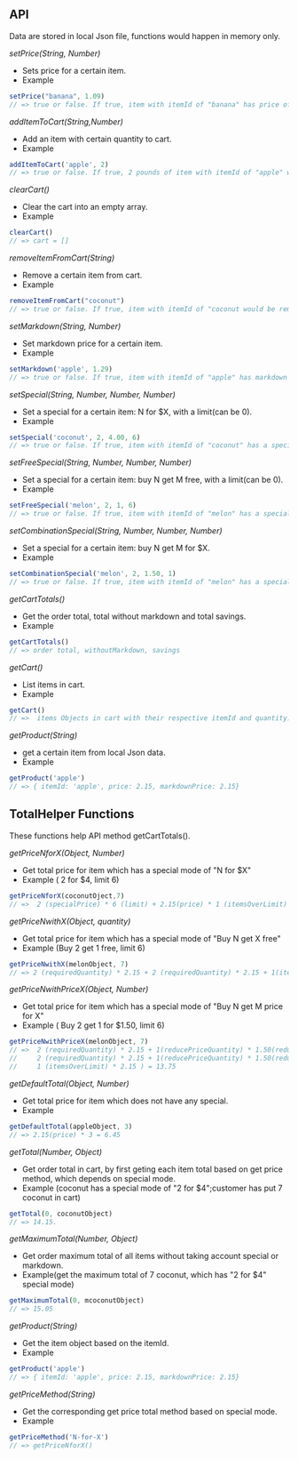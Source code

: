  
## API
Data are stored in local Json file, functions would happen 
in memory only.

*setPrice(String, Number)*
* Sets price for a certain item. 
* Example 
````javascript
setPrice("banana", 1.09)
// => true or false. If true, item with itemId of "banana" has price of 1.09
````

*addItemToCart(String,Number)*
* Add an item with certain quantity to cart.
* Example
`````javascript
addItemToCart('apple', 2)
// => true or false. If true, 2 pounds of item with itemId of "apple" would be added to cart.
`````

*clearCart()*
* Clear the cart into an empty array.
* Example
`````javascript
clearCart()
// => cart = []
`````

*removeItemFromCart(String)*
* Remove a certain item from cart.
* Example
`````javascript
removeItemFromCart("coconut")
// => true or false. If true, item with itemId of "coconut would be removed from cart.
`````

*setMarkdown(String, Number)*
* Set markdown price for a certain item.
* Example
````javascript
setMarkdown('apple', 1.29)
// => true or false. If true, item with itemId of "apple" has markdown price of 1.29
````

*setSpecial(String, Number, Number, Number)*
* Set a special for a certain item:  N for $X, with a limit(can be 0).
* Example
````javascript
setSpecial('coconut', 2, 4.00, 6)
// => true or false. If true, item with itemId of "coconut" has a special of 2 for $4, limit is 6.
````

*setFreeSpecial(String, Number, Number, Number)*
* Set a special for a certain item: buy N get M free, with a limit(can be 0). 
* Example
````javascript
setFreeSpecial('melon', 2, 1, 6)
// => true or false. If true, item with itemId of "melon" has a special of buy 2 get 1 free, limit is 6
````
*setCombinationSpecial(String, Number, Number, Number)*
* Set a special for a certain item: buy N get M for $X.
* Example
````javascript
setCombinationSpecial('melon', 2, 1.50, 1)
// => true or false. If true, item with itemId of "melon" has a special of buy 2 get 1 for $1.50.
````

*getCartTotals()*
* Get the order total, total without markdown and total savings.
* Example
````javascript
getCartTotals()
// => order total, withoutMarkdown, savings
````

*getCart()*
* List items in cart.
* Example
````javascript
getCart()
// =>  items Objects in cart with their respective itemId and quantity. 
````

*getProduct(String)*
* get a certain item from local Json data.
* Example
````javascript
getProduct('apple')
// => { itemId: 'apple', price: 2.15, markdownPrice: 2.15}
````

## TotalHelper Functions
These functions help API method getCartTotals().

*getPriceNforX(Object, Number)*
* Get total price for item which has a special mode of "N for $X"
* Example ( 2 for $4, limit 6)
````javascript
getPriceNforX(coconutOject,7)
// =>  2 (specialPrice) * 6 (limit) + 2.15(price) * 1 (itemsOverLimit) = 14.15
````

*getPriceNwithX(Object, quantity)*
* Get total price for item which has a special mode of  "Buy N get X free"
* Example (Buy 2 get 1 free, limit 6)
````javascript
getPriceNwithX(melonObject, 7)
// => 2 (requiredQuantity) * 2.15 + 2 (requiredQuantity) * 2.15 + 1(itemsOverLimit) * 2.15 = 10.75
````

*getPriceNwithPriceX(Object, Number)*
* Get total price for item which has a special mode of "Buy N get M price for X"
* Example ( Buy 2 get 1 for $1.50, limit 6)
````javascript
getPriceNwithPriceX(melonObject, 7)
// =>  2 (requiredQuantity) * 2.15 + 1(reducePriceQuantity) * 1.50(reducePrice) + 
//     2 (requiredQuantity) * 2.15 + 1(reducePriceQuantity) * 1.50(reducePrice) +
//     1 (itemsOverLimit) * 2.15 ) = 13.75
````

*getDefaultTotal(Object, Number)*
* Get total price for item which does not have any special.
* Example
````javascript
getDefaultTotal(appleObject, 3)
// => 2.15(price) * 3 = 6.45
````

*getTotal(Number, Object)*
* Get order total in cart, by first geting each item total based on get price method, which depends on special mode.
* Example (coconut has a special mode of "2 for $4";customer has put 7 coconut in cart)
````javascript
getTotal(0, coconutObject)
// => 14.15. 
````

*getMaximumTotal(Number, Object)*
* Get order maximum total of all items without taking account special or markdown.
* Example(get the maximum total of 7 coconut, which has "2 for $4" special mode)
````javascript
getMaximumTotal(0, mcoconutObject)
// => 15.05
````

*getProduct(String)*
* Get the item object based on the itemId.
* Example
````javascript
getProduct('apple')
// => { itemId: 'apple', price: 2.15, markdownPrice: 2.15}
````

*getPriceMethod(String)*
* Get the corresponding get price total method based on special mode.
* Example
````javascript
getPriceMethod('N-for-X')
// => getPriceNforX()
````
